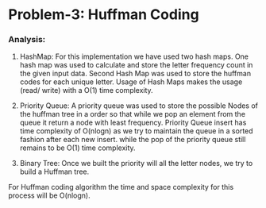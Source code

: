 # **Problem-3: Huffman Coding**

### **Analysis:**
1. HashMap: For this implementation we have used two hash maps. One hash map was used to calculate and store the letter frequency count in the given input data. 
Second Hash Map was used to store the huffman codes for each unique letter. Usage of Hash Maps makes the usage (read/ write)
with a O(1) time complexity. 

2. Priority Queue: A priority queue was used to store the possible Nodes of the huffman tree in a order so that while we pop 
an element from the queue it return a node with least frequency. Priority Queue insert has time complexity of O(nlogn) as 
we try to maintain the queue in a sorted fashion after each new insert. while the pop of the priority queue still remains to be O(1)
time complexity. 

3. Binary Tree: Once we built the priority will all the letter nodes, we try to build a Huffman tree. 

For Huffman coding algorithm the time and space complexity for this process will be O(nlogn).   

